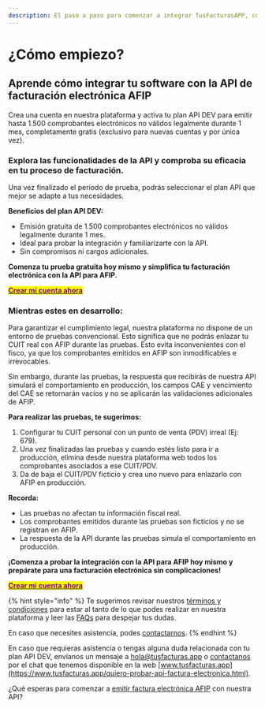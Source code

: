```yaml
---
description: El paso a paso para comenzar a integrar TusFacturasAPP, con tu plataforma.
---
```


# ¿Cómo empiezo?

## Aprende cómo integrar tu software con la API de facturación electrónica AFIP

Crea una cuenta en nuestra plataforma y activa tu plan API DEV para emitir hasta 1.500 comprobantes electrónicos no válidos legalmente durante 1 mes, completamente gratis (exclusivo para nuevas cuentas y por única vez).

### **Explora las funcionalidades de la API y comproba su eficacia en tu proceso de facturación.**

Una vez finalizado el período de prueba, podrás seleccionar el plan API que mejor se adapte a tus necesidades.

**Beneficios del plan API DEV:**

* Emisión gratuita de 1.500 comprobantes electrónicos no válidos legalmente durante 1 mes.
* Ideal para probar la integración y familiarizarte con la API.
* Sin compromisos ni cargos adicionales.

**Comenza tu prueba gratuita hoy mismo y simplifica tu facturación electrónica con la API para AFIP.**

[<mark style="color:purple;">**Crear mi cuenta ahora**</mark>](https://www.tusfacturas.app/quiero-probar-api-factura-electronica.html)&#x20;

### Mientras estes en desarrollo:

Para garantizar el cumplimiento legal, nuestra plataforma no dispone de un entorno de pruebas convencional. Esto significa que no podrás enlazar tu CUIT real con AFIP durante las pruebas. Esto evita inconvenientes con el fisco, ya que los comprobantes emitidos en AFIP son inmodificables e irrevocables.

Sin embargo, durante las pruebas, la respuesta que recibirás de nuestra API simulará el comportamiento en producción, los campos CAE y vencimiento del CAE se retornarán vacíos y no se aplicarán las validaciones adicionales de AFIP.

**Para realizar las pruebas, te sugerimos:**

1. Configurar tu CUIT personal con un punto de venta (PDV) irreal (Ej: 679).
2. Una vez finalizadas las pruebas y cuando estés listo para ir a producción, elimina desde nuestra plataforma web todos los comprobantes asociados a ese CUIT/PDV.
3. Da de baja el CUIT/PDV ficticio y crea uno nuevo para enlazarlo con AFIP en producción.

**Recorda:**

* Las pruebas no afectan tu información fiscal real.
* Los comprobantes emitidos durante las pruebas son ficticios y no se registran en AFIP.
* La respuesta de la API durante las pruebas simula el comportamiento en producción.

**¡Comenza a probar la integración con la API para AFIP hoy mismo y prepárate para una facturación electrónica sin complicaciones!**

[<mark style="color:purple;">**Crear mi cuenta ahora**</mark>](https://www.tusfacturas.app/quiero-probar-api-factura-electronica.html)&#x20;

{% hint style="info" %}
Te sugerimos revisar nuestros [términos y condiciones](https://www.tusfacturas.app/terminos-y-condiciones.html) para estar al tanto de lo que podes realizar en nuestra plataforma y leer las [FAQs](faqs-or-preguntas-frecuentes.md) para despejar tus dudas.

En caso que necesites asistencia, podes [contactarnos](https://www.tusfacturas.app/contacto.html).
{% endhint %}



En caso que requieras asistencia o tengas alguna duda relacionada con tu plan API DEV,  envíanos un mensaje a hola@tusfacturas.app o [contactanos](https://www.tusfacturas.app/contacto.html) por el chat que tenemos disponible en la web [www.tusfacturas.app](https://www.tusfacturas.app/quiero-probar-api-factura-electronica.html).



¿Qué esperas para comenzar a [emitir factura electrónica AFIP](https://www.tusfacturas.app/como-empezamos-a-hacer-facturas-electronicas.html) con nuestra API?
